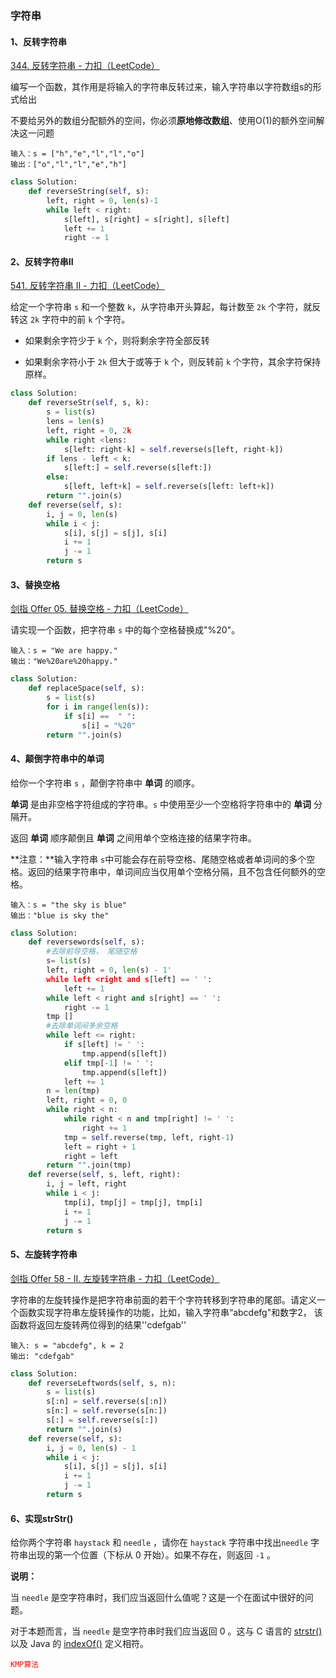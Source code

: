 ### 字符串

#### 1、反转字符串

[344. 反转字符串 - 力扣（LeetCode）](https://leetcode.cn/problems/reverse-string/)

编写一个函数，其作用是将输入的字符串反转过来，输入字符串以字符数组s的形式给出

不要给另外的数组分配额外的空间，你必须**原地修改数组**、使用O(1)的额外空间解决这一问题

```
输入：s = ["h","e","l","l","o"]
输出：["o","l","l","e","h"]
```

```python
class Solution:
    def reverseString(self, s):
        left, right = 0, len(s)-1
        while left < right:
            s[left], s[right] = s[right], s[left]
            left += 1
            right -= 1
```

#### 2、反转字符串II

[541. 反转字符串 II - 力扣（LeetCode）](https://leetcode.cn/problems/reverse-string-ii/)

给定一个字符串 `s` 和一个整数 `k`，从字符串开头算起，每计数至 `2k` 个字符，就反转这 `2k` 字符中的前 `k` 个字符。

* 如果剩余字符少于 `k` 个，则将剩余字符全部反转

- 如果剩余字符小于 `2k` 但大于或等于 `k` 个，则反转前 `k` 个字符，其余字符保持原样。

```python
class Solution:
    def reverseStr(self, s, k):
        s = list(s)
        lens = len(s)
        left, right = 0, 2k
        while right <lens:
            s[left: right-k] = self.reverse(s[left, right-k])
        if lens - left < k:
            s[left:] = self.reverse(s[left:])
        else:
            s[left, left+k] = self.reverse(s[left: left+k])
        return "".join(s)
    def reverse(self, s):
        i, j = 0, len(s)
        while i < j:
            s[i], s[j] = s[j], s[i]
            i += 1
            j -= 1
        return s
```

#### 3、替换空格

[剑指 Offer 05. 替换空格 - 力扣（LeetCode）](https://leetcode.cn/problems/ti-huan-kong-ge-lcof/)

请实现一个函数，把字符串 `s` 中的每个空格替换成"%20"。

```
输入：s = "We are happy."
输出："We%20are%20happy."
```

```python
class Solution:
    def replaceSpace(self, s):
        s = list(s)
        for i in range(len(s)):
            if s[i] ==  " ":
                s[i] = "%20"
        return "".join(s)
```

#### 4、颠倒字符串中的单词

给你一个字符串 `s` ，颠倒字符串中 **单词** 的顺序。

**单词** 是由非空格字符组成的字符串。`s` 中使用至少一个空格将字符串中的 **单词** 分隔开。

返回 **单词** 顺序颠倒且 **单词** 之间用单个空格连接的结果字符串。

**注意：**输入字符串 `s`中可能会存在前导空格、尾随空格或者单词间的多个空格。返回的结果字符串中，单词间应当仅用单个空格分隔，且不包含任何额外的空格。

```
输入：s = "the sky is blue"
输出："blue is sky the"
```

```python
class Solution:
    def reversewords(self, s):
        #去除前导空格， 尾随空格
        s= list(s)
        left, right = 0, len(s) - 1'
        while left <right and s[left] == ' ':
            left += 1
        while left < right and s[right] == ' ':
            right -= 1
        tmp []
        #去除单词间多余空格
        while left <= right:
            if s[left] != ' ':
                tmp.append(s[left])
            elif tmp[-1] != ' ':
                tmp.append(s[left])
            left += 1
        n = len(tmp)
        left, right = 0, 0
        while right < n:
            while right < n and tmp[right] != ' ':
                right += 1
            tmp = self.reverse(tmp, left, right-1)
            left = right + 1
            right = left
        return "".join(tmp)
    def reverse(self, s, left, right):
        i, j = left, right
        while i < j:
            tmp[i], tmp[j] = tmp[j], tmp[i]
            i += 1
            j -= 1
        return s
```

#### 5、左旋转字符串

[剑指 Offer 58 - II. 左旋转字符串 - 力扣（LeetCode）](https://leetcode.cn/problems/zuo-xuan-zhuan-zi-fu-chuan-lcof/)

字符串的左旋转操作是把字符串前面的若干个字符转移到字符串的尾部。请定义一个函数实现字符串左旋转操作的功能，比如，输入字符串“abcdefg"和数字2， 该函数将返回左旋转两位得到的结果''cdefgab''

```
输入: s = "abcdefg", k = 2
输出: "cdefgab"
```

```python
class Solution:
    def reverseLeftwords(self, s, n):
        s = list(s)
        s[:n] = self.reverse(s[:n])
        s[n:] = self.reverse(s[n:])
        s[:] = self.reverse(s[:])
        return "".join(s)
    def reverse(self, s):
        i, j = 0, len(s) - 1
        while i < j:
            s[i], s[j] = s[j], s[i]
            i += 1
            j -= 1
        return s
```

#### 6、实现strStr()

给你两个字符串 `haystack` 和 `needle` ，请你在 `haystack` 字符串中找出`needle` 字符串出现的第一个位置（下标从 0 开始）。如果不存在，则返回 `-1` 。

**说明：**

当 `needle` 是空字符串时，我们应当返回什么值呢？这是一个在面试中很好的问题。

对于本题而言，当 `needle` 是空字符串时我们应当返回 0 。这与 C 语言的 [strstr()](https://baike.baidu.com/item/strstr/811469) 以及 Java 的 [indexOf()](https://docs.oracle.com/javase/7/docs/api/java/lang/String.html#indexOf(java.lang.String)) 定义相符。

<font color=red>`KMP算法`</font>

